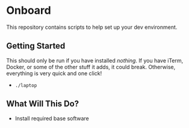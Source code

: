 # Onboard

This repository contains scripts to help set up your dev environment.

## Getting Started

This should only be run if you have installed _nothing_.
If you have iTerm, Docker, or some of the other stuff it adds, it could break.
Otherwise, everything is very quick and one click!

- `./laptop`

## What Will This Do?

- Install required base software
